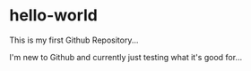 hello-world
===========

This is my first Github Repository...

I'm new to Github and currently just testing what it's good for...
